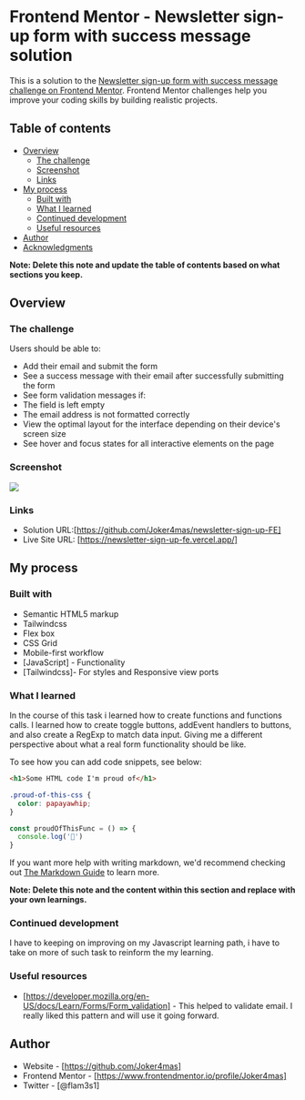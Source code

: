# Frontend Mentor - Newsletter sign-up form with success message solution

This is a solution to the [Newsletter sign-up form with success message challenge on Frontend Mentor](https://www.frontendmentor.io/challenges/newsletter-signup-form-with-success-message-3FC1AZbNrv). Frontend Mentor challenges help you improve your coding skills by building realistic projects. 

## Table of contents

- [Overview](#overview)
  - [The challenge](#the-challenge)
  - [Screenshot](/screenshots/Screenshot%202024-01-19%20at%2017-26-00%20Frontend%20Mentor%20Newsletter%20sign-up%20form%20with%20success%20message.png)
  - [Links](#links)
- [My process](#my-process)
  - [Built with](#built-with)
  - [What I learned](#what-i-learned)
  - [Continued development](#continued-development)
  - [Useful resources](#useful-resources)
- [Author](#author)
- [Acknowledgments](#acknowledgments)

**Note: Delete this note and update the table of contents based on what sections you keep.**

## Overview

### The challenge

Users should be able to:

- Add their email and submit the form
- See a success message with their email after successfully submitting the form
- See form validation messages if:
- The field is left empty
- The email address is not formatted correctly
- View the optimal layout for the interface depending on their device's screen size
- See hover and focus states for all interactive elements on the page

### Screenshot

![](./screenshots/Screenshot%202024-01-19%20at%2017-25-07%20Frontend%20Mentor%20Newsletter%20sign-up%20form%20with%20success%20message.png.jpg)

### Links

- Solution URL:[https://github.com/Joker4mas/newsletter-sign-up-FE]
- Live Site URL: [https://newsletter-sign-up-fe.vercel.app/]

## My process

### Built with

- Semantic HTML5 markup
- Tailwindcss
- Flex box
- CSS Grid
- Mobile-first workflow
- [JavaScript] - Functionality
- [Tailwindcss]- For styles and Responsive view ports


### What I learned

In the course of this task i learned how to create
functions and functions calls. I learned how to create toggle buttons, addEvent handlers to buttons, and also create a RegExp to match data input.
Giving me a different perspective about what a real form functionality should be like.


To see how you can add code snippets, see below:

```html
<h1>Some HTML code I'm proud of</h1>
```
```css
.proud-of-this-css {
  color: papayawhip;
}
```
```js
const proudOfThisFunc = () => {
  console.log('🎉')
}
```

If you want more help with writing markdown, we'd recommend checking out [The Markdown Guide](https://www.markdownguide.org/) to learn more.

**Note: Delete this note and the content within this section and replace with your own learnings.**

### Continued development

I have to keeping on improving on my Javascript learning path, i have to take on more of such task to reinform the my learning.


### Useful resources

- [https://developer.mozilla.org/en-US/docs/Learn/Forms/Form_validation] - This helped to validate email. I really liked this pattern and will use it going forward.


## Author

- Website - [https://github.com/Joker4mas]
- Frontend Mentor - [https://www.frontendmentor.io/profile/Joker4mas]
- Twitter - [@flam3s1]



